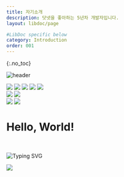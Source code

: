 ```yaml
---
title: 자기소개
description: 닷넷을 좋아하는 5년차 개발자입니다.
layout: libdoc/page

#LibDoc specific below
category: Introduction
order: 001
---
```

{:.no_toc}

![header](https://capsule-render.vercel.app/api?type=cylinder&height=200&color=gradient&text=BOBx5%20GitHub&descAlign=78)
<div align="left">
    <img src="https://img.shields.io/badge/C%23-512BD4?style=flat&logo=csharp&logoColor=white"/>
    <img src="https://img.shields.io/badge/ASP.NET Core-512BD4?style=flat&logo=.NET&logoColor=white"/>
    <img src="https://img.shields.io/badge/WPF-512BD4?style=flat&logo=.NET&logoColor=white"/>
    <img src="https://img.shields.io/badge/Winform-512BD4?style=flat&logo=.NET&logoColor=white"/>
    <img src="https://img.shields.io/badge/EntityFramework-512BD4?style=flat&logo=.NET&logoColor=white"/>
</div>
<div align="left">
    <img src="https://img.shields.io/badge/PowerShell-5391FE?style=flat&logo=powershell&logoColor=white"/>
    <img src="https://img.shields.io/badge/Docker-2496ED?style=flat&logo=Docker&logoColor=white"/>
</div>
<div align="left">
    <img src="https://img.shields.io/badge/GitHub-181717?style=flat&logo=GitHub&logoColor=white"/>
    <img src="https://img.shields.io/badge/GitLab-FC6D26?style=flat&logo=GitLab&logoColor=white"/>
</div>

# Hello, World!

<br/>

![Typing SVG](https://readme-typing-svg.demolab.com?font=Nanum+Gothic&pause=1000&random=false&width=435&lines=%EB%8B%B7%EB%84%B7%EC%9D%84+%EC%A2%8B%EC%95%84%ED%95%98%EB%8A%94+5%EB%85%84%EC%B0%A8+%EA%B0%9C%EB%B0%9C%EC%9E%90%EC%9E%85%EB%8B%88%EB%8B%A4.)

<img src="https://github-readme-stats.vercel.app/api/top-langs/?username=BOBx5&layout=compact&exclude_repo=BOBx5.github.io&theme=github_dark"><br><br>
